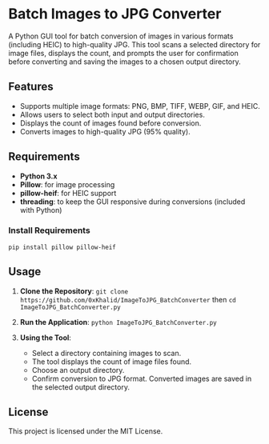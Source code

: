 
# Batch Images to JPG Converter
A Python GUI tool for batch conversion of images in various formats (including HEIC) to high-quality JPG. This tool scans a selected directory for image files, displays the count, and prompts the user for confirmation before converting and saving the images to a chosen output directory.

## Features
- Supports multiple image formats: PNG, BMP, TIFF, WEBP, GIF, and HEIC.
- Allows users to select both input and output directories.
- Displays the count of images found before conversion.
- Converts images to high-quality JPG (95% quality).

## Requirements
- **Python 3.x**
- **Pillow**: for image processing
- **pillow-heif**: for HEIC support
- **threading**: to keep the GUI responsive during conversions (included with Python)

### Install Requirements
``` pip install pillow pillow-heif ```

## Usage
1. **Clone the Repository**:
   ```git clone https://github.com/0xKhalid/ImageToJPG_BatchConverter```
   then ```cd ImageToJPG_BatchConverter.py```

2. **Run the Application**:
   ```python ImageToJPG_BatchConverter.py```

3. **Using the Tool**:
   - Select a directory containing images to scan.
   - The tool displays the count of image files found.
   - Choose an output directory.
   - Confirm conversion to JPG format. Converted images are saved in the selected output directory.

## License
This project is licensed under the MIT License.
